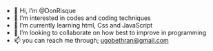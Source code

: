 - 👋 Hi, I’m @DonRisque
- 👀 I’m interested in codes and coding techniques
- 🌱 I’m currently learning html, Css and JavaScript
- 💞️ I’m looking to collaborate on how best to improve in programming
- 📫 you can reach me through; ugobethran@gmail.com

<!---
DonRisque/DonRisque is a ✨ special ✨ repository because its `README.md` (this file) appears on your GitHub profile.
You can click the Preview link to take a look at your changes.
--->
